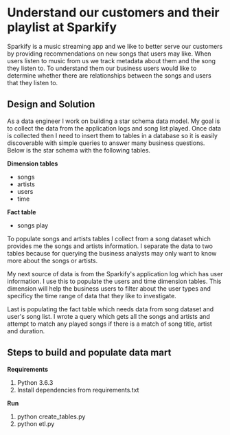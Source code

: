 # Understand our customers and their playlist at Sparkify 

Sparkify is a music streaming app and we like to better serve our customers by providing recommendations on new songs that users may like. When users listen to music from us we track metadata about them and the song they listen to. To understand them our business users would like to determine whether there are relationships between the songs and users that they listen to. 

## Design and Solution

As a data engineer I work on building a star schema data model. My goal is to collect the data from the application logs and song list played. Once data is collected then I need to insert them to tables in a database so it is easily discoverable with simple queries to answer many business questions. Below is the star schema with the following tables.

**Dimension tables**
  * songs
  * artists
  * users
  * time

**Fact table**
  * songs play

To populate songs and artists tables I collect from a song dataset which provides me the songs and artists information. I separate the data to two tables because for querying the business analysts may only want to know more about the songs or artists. 

My next source of data is from the Sparkify's application log which has user information. I use this to populate the users and time dimension tables. This dimension will help the business users to filter about the user types and specificy the time range of data that they like to investigate. 

Last is populating the fact table which needs data from song dataset and user's song list. I wrote a query which gets all the songs and artists and attempt to match any played songs if there is a match of song title, artist and duration. 

## Steps to build and populate data mart

**Requirements**
1. Python 3.6.3
2. Install dependencies from requirements.txt

**Run**
1. python create_tables.py
2. python etl.py
